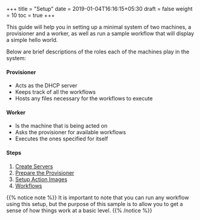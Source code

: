 +++
title = "Setup"
date = 2019-01-04T16:16:15+05:30
draft = false
weight = 10
toc = true
+++

This guide will help you in setting up a minimal system of two machines, a provisioner and a worker, as well as run a sample workflow that will display a simple hello world.

Below are brief descriptions of the roles each of the machines play in the system:

#### Provisioner
- Acts as the DHCP server
- Keeps track of all the workflows
- Hosts any files necessary for the workflows to execute

#### Worker
- Is the machine that is being acted on
- Asks the provisioner for available workflows
- Executes the ones specified for itself

#### Steps
1. [Create Servers](/setup/create_servers/)
2. [Prepare the Provisioner](/setup/prep_provisioner/)
3. [Setup Action Images](/setup/action_images/)
4. [Workflows](/setup/workflows/)

{{% notice note %}}
It is important to note that you can run any workflow using this setup, but the purpose of this sample is to allow you to get a sense of how things work at a basic level.
{{% /notice %}}
